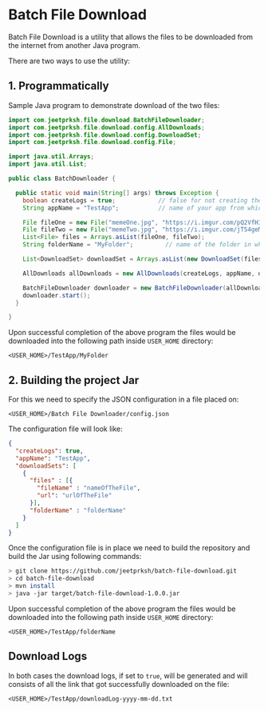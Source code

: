 # Batch File Download

Batch File Download is a utility that allows the files to be downloaded from the internet from another Java program.

There are two ways to use the utility:

## 1. Programmatically

Sample Java program to demonstrate download of the two files: 

```java
import com.jeetprksh.file.download.BatchFileDownloader;
import com.jeetprksh.file.download.config.AllDownloads;
import com.jeetprksh.file.download.config.DownloadSet;
import com.jeetprksh.file.download.config.File;

import java.util.Arrays;
import java.util.List;

public class BatchDownloader {

  public static void main(String[] args) throws Exception {
    boolean createLogs = true;            // false for not creating the logs for downloaded files
    String appName = "TestApp";           // name of your app from which the files are being downloaded

    File fileOne = new File("memeOne.jpg", "https://i.imgur.com/pQ2VfHI.jpg");
    File fileTwo = new File("memeTwo.jpg", "https://i.imgur.com/jTS4geM.jpeg");
    List<File> files = Arrays.asList(fileOne, fileTwo);
    String folderName = "MyFolder";         // name of the folder in which the above two files will be saved once downloaded

    List<DownloadSet> downloadSet = Arrays.asList(new DownloadSet(files, folderName));

    AllDownloads allDownloads = new AllDownloads(createLogs, appName, downloadSet);

    BatchFileDownloader downloader = new BatchFileDownloader(allDownloads);
    downloader.start();
  }

}
```

Upon successful completion of the above program the files would be downloaded into the following path inside `USER_HOME` directory:

`<USER_HOME>/TestApp/MyFolder`

## 2. Building the project Jar

For this we need to specify the JSON configuration in a file placed on:

`<USER_HOME>/Batch File Downloader/config.json`

The configuration file will look like:

```json
{
  "createLogs": true,
  "appName": "TestApp",
  "downloadSets": [
    {
      "files" : [{
        "fileName" : "nameOfTheFile",
        "url": "urlOfTheFile"
      }],
      "folderName" : "folderName"
    }
  ]
}
```

Once the configuration file is in place we need to build the repository and build the Jar
using following commands:

```sh
> git clone https://github.com/jeetprksh/batch-file-download.git
> cd batch-file-download
> mvn install
> java -jar target/batch-file-download-1.0.0.jar
```

Upon successful completion of the above program the files would be downloaded into the following path inside `USER_HOME` directory:

`<USER_HOME>/TestApp/folderName`

## Download Logs

In both cases the download logs, if set to `true`, will be generated and will consists of all the link that got successfully downloaded on the file:

`<USER_HOME>/TestApp/downloadLog-yyyy-mm-dd.txt`